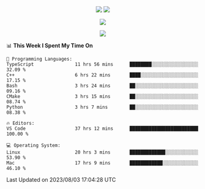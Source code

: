<div align="center"> 
  <img src="http://img.shields.io/badge/Profile%20Views-297-blue" />
  <img src="http://img.shields.io/badge/Code%20Time-75%20hrs%2049%20mins-blue" />
</div>

<p/>

<div align="center">
    <img align="center" src="https://github-contribution-stats.vercel.app/api/?username=swimingkim" />
</div>

<p/>

<div align="center">
    <img align="center" src="http://github-profile-summary-cards.vercel.app/api/cards/profile-details?username=swimingkim&theme=nord_bright" />
</div>

<p/>

<!--START_SECTION:waka-->
📊 **This Week I Spent My Time On** 

```text
💬 Programming Languages: 
TypeScript               11 hrs 56 mins      ████████░░░░░░░░░░░░░░░░░   32.09 % 
C++                      6 hrs 22 mins       ████░░░░░░░░░░░░░░░░░░░░░   17.15 % 
Bash                     3 hrs 24 mins       ██░░░░░░░░░░░░░░░░░░░░░░░   09.16 % 
CMake                    3 hrs 15 mins       ██░░░░░░░░░░░░░░░░░░░░░░░   08.74 % 
Python                   3 hrs 7 mins        ██░░░░░░░░░░░░░░░░░░░░░░░   08.38 % 

🔥 Editors: 
VS Code                  37 hrs 12 mins      █████████████████████████   100.00 % 

💻 Operating System: 
Linux                    20 hrs 3 mins       █████████████░░░░░░░░░░░░   53.90 % 
Mac                      17 hrs 9 mins       ████████████░░░░░░░░░░░░░   46.10 % 
```


 Last Updated on 2023/08/03 17:04:28 UTC
<!--END_SECTION:waka-->


<!--
**SwimingKim/SwimingKim** is a ✨ _special_ ✨ repository because its `README.md` (this file) appears on your GitHub profile.

Here are some ideas to get you started:

- 🔭 I’m currently working on ...
- 🌱 I’m currently learning ...
- 👯 I’m looking to collaborate on ...
- 🤔 I’m looking for help with ...
- 💬 Ask me about ...
- 📫 How to reach me: ...
- 😄 Pronouns: ...
- ⚡ Fun fact: ...
-->
